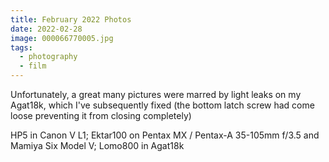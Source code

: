 ```yaml
---
title: February 2022 Photos
date: 2022-02-28
image: 000066770005.jpg
tags:
  - photography
  - film
---
```


<v-img src="pos_DSC02772.jpg" alt="bar" :dirp="dir"></v-img>
<v-img src="000069500020.jpg" alt="bar" :dirp="dir"></v-img>
<v-img src="pos_DSC02868.jpg" alt="bar" :dirp="dir"></v-img>
<v-img src="000069500039.jpg" alt="bar" :dirp="dir"></v-img>
<v-img src="pos_DSC03026.jpg" alt="bar" :dirp="dir"></v-img>


<v-img src="000069490001.jpg" alt="bar" :dirp="dir"></v-img>
<v-img src="pos_DSC02755.jpg" alt="bar" :dirp="dir"></v-img>
<v-img src="000066770005.jpg" alt="bar" :dirp="dir"></v-img>
<v-img src="pos_DSC02919.jpg" alt="bar" :dirp="dir"></v-img>
<v-img src="000069490014.jpg" alt="bar" :dirp="dir"></v-img>
<v-img src="pos_DSC02938.jpg" alt="bar" :dirp="dir"></v-img>
<v-img src="000069500019.jpg" alt="bar" :dirp="dir"></v-img>
<v-img src="000069490018.jpg" alt="bar" :dirp="dir"></v-img>

<v-img src="pos_DSC02764.jpg" alt="bar" :dirp="dir"></v-img>

Unfortunately, a great many pictures were marred by light leaks on my Agat18k, which I've subsequently fixed (the bottom latch screw had come loose preventing it from closing completely)

<v-img src="000069500022.jpg" alt="bar" :dirp="dir"></v-img>

HP5 in Canon V L1;  Ektar100 on Pentax MX / Pentax-A 35-105mm f/3.5 and Mamiya Six Model V; Lomo800 in Agat18k